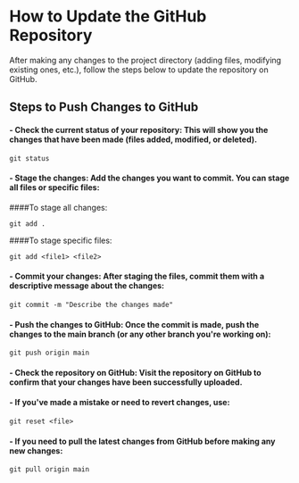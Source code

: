 # How to Update the GitHub Repository

After making any changes to the project directory (adding files, modifying existing ones, etc.), follow the steps below to update the repository on GitHub.

## Steps to Push Changes to GitHub

#### - Check the current status of your repository: This will show you the changes that have been made (files added, modified, or deleted).

`git status`

#### - Stage the changes: Add the changes you want to commit. You can stage all files or specific files:
####To stage all changes:

`git add .`

####To stage specific files:

`git add <file1> <file2>`

#### - Commit your changes: After staging the files, commit them with a descriptive message about the changes:

`git commit -m "Describe the changes made"`

#### - Push the changes to GitHub: Once the commit is made, push the changes to the main branch (or any other branch you're working on):

`git push origin main`

#### - Check the repository on GitHub: Visit the repository on GitHub to confirm that your changes have been successfully uploaded.

#### - If you've made a mistake or need to revert changes, use:

`git reset <file>`

#### - If you need to pull the latest changes from GitHub before making any new changes:

`git pull origin main`
